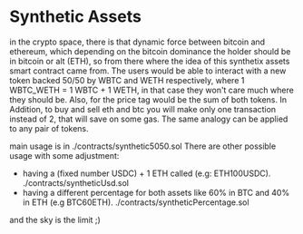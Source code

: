 <h1>Synthetic Assets</h1>

in the crypto space, there is that dynamic force between bitcoin and ethereum, which depending on the bitcoin dominance the holder should be in bitcoin or alt (ETH),
so from there where the idea of this synthetix assets smart contract came from. The users would be able to interact with a new token backed 50/50 by WBTC and WETH 
respectively, where 1 WBTC_WETH = 1 WBTC + 1 WETH, in that case they won't care much where they should be. Also, for the price tag would be the sum of both tokens.
In Addition, to buy and sell eth and btc you will make only one transaction instead of 2, that will save on some gas.
The same analogy can be applied to any pair of tokens.

main usage is in ./contracts/synthetic5050.sol
There are other possible usage with some adjustment:
- having a (fixed number USDC) + 1 ETH called (e.g: ETH100USDC). ./contracts/syntheticUsd.sol
- having a different percentage for both assets like 60% in BTC and 40% in ETH (e.g BTC60ETH). ./contracts/syntheticPercentage.sol

and the sky is the limit ;)
